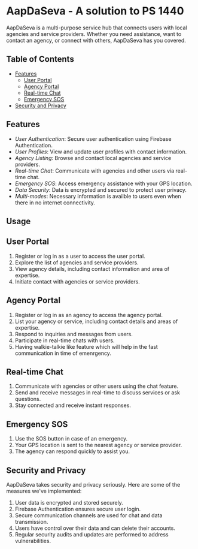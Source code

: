 # AapDaSeva - A solution to PS 1440

AapDaSeva is a multi-purpose service hub that connects users with local agencies and service providers. Whether you need assistance, want to contact an agency, or connect with others, AapDaSeva has you covered.

## Table of Contents

- [Features](#features)
  - [User Portal](#user-portal)
  - [Agency Portal](#agency-portal)
  - [Real-time Chat](#real-time-chat)
  - [Emergency SOS](#emergency-sos)
- [Security and Privacy](#security-and-privacy)

## Features

- _User Authentication_: Secure user authentication using Firebase Authentication.
- _User Profiles_: View and update user profiles with contact information.
- _Agency Listing_: Browse and contact local agencies and service providers.
- _Real-time Chat_: Communicate with agencies and other users via real-time chat.
- _Emergency SOS_: Access emergency assistance with your GPS location.
- _Data Security_: Data is encrypted and secured to protect user privacy.
- _Multi-modes_: Necessary information is availble to users even when there in no internet connectivity.



## Usage

## User Portal
1. Register or log in as a user to access the user portal.
2. Explore the list of agencies and service providers.
3. View agency details, including contact information and area of expertise.
4. Initiate contact with agencies or service providers.


## Agency Portal
1. Register or log in as an agency to access the agency portal.
2. List your agency or service, including contact details and areas of expertise.
3. Respond to inquiries and messages from users.
4. Participate in real-time chats with users.
5. Having walkie-talkie like feature which will help in the fast communication in time of emenrgency.


## Real-time Chat
1. Communicate with agencies or other users using the chat feature.
2. Send and receive messages in real-time to discuss services or ask questions.
3. Stay connected and receive instant responses.

## Emergency SOS
1. Use the SOS button in case of an emergency.
2. Your GPS location is sent to the nearest agency or service provider.
3. The agency can respond quickly to assist you.

## Security and Privacy

AapDaSeva takes security and privacy seriously. Here are some of the measures we've implemented:

1. User data is encrypted and stored securely.
2. Firebase Authentication ensures secure user login.
3. Secure communication channels are used for chat and data transmission.
4. Users have control over their data and can delete their accounts.
5. Regular security audits and updates are performed to address vulnerabilities.

